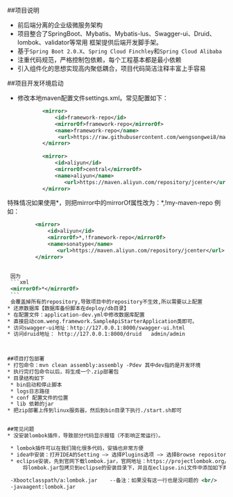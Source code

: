 ##项目说明
* 前后端分离的企业级微服务架构
* 项目整合了SpringBoot、Mybatis、Mybatis-lus、Swagger-ui、Druid、lombok、validator等常用
  框架提供后端开发脚手架。
* 基于`Spring Boot 2.0.X`、`Spring Cloud Finchley`和`Spring Cloud Alibaba`
* 注重代码规范，严格控制包依赖，每个工程基本都是最小依赖
* 引入组件化的思想实现高内聚低耦合，项目代码简洁注释丰富上手容易

       
 ##项目开发环境启动
 
 * 修改本地maven配置文件settings.xml。常见配置如下：
    ```xml
    		<mirror>
    			<id>framework-repo</id>
    			<mirrorOf>framework-repo</mirrorOf>
    			<name>framework-repo</name>
    			 <url>https://raw.githubusercontent.com/wengsongwei8/maven-repo/master</url>  
    		</mirror>
    		
    		<mirror>
    			<id>aliyun</id>
    			<mirrorOf>central</mirrorOf>
    			<name>aliyun</name>
    			   <url>https://maven.aliyun.com/repository/jcenter</url>  
    		</mirror>
    ```
 特殊情况如果使用*，则把mirror中的mirrorOf属性改为：<mirrorOf>*,!my-maven-repo</mirrorOf>
   例如：
   ```xml
       		<mirror>
       			<id>aliyun</id>
       			<mirrorOf>*,!framework-repo</mirrorOf>
       			<name>sonatype</name>
       			   <url>https://maven.aliyun.com/repository/jcenter</url>  
       		</mirror>
  
    
    因为
    ```xml
    <mirrorOf>*</mirrorOf>
    ``` 
    会覆盖掉所有的repository,导致项目中的repository不生效,所以需要以上配置
 * 还原数据库【数据库备份脚本在deploy/db目录】
 * 在配置文件：application-dev.yml中修改数据库配置
 * 直接启动com.weng.framework.SampleApiStarterApplication类即可。
 * 访问swagger-ui地址：http://127.0.0.1:8000/swagger-ui.html
 * 访问druid地址： http://127.0.0.1:8000/druid   admin/admin

   

##项目打包部署
* 打包命令：mvn clean assembly:assembly -Pdev 其中dev指的是开发环境 
* 执行完打包命令以后，将生成一个.zip部署包
* 目录结构如下
    * bin启动和停止脚本
    * logs日志路径
    * conf 配置文件的位置
    * lib 依赖的jar
* 把zip部署上传到linux服务器，然后到bin目录下执行./start.sh即可


##常见问题
* 没安装lombok插件，导致部分代码显示报错（不影响正常运行）。

    * lombok插件可以在我们简化很多代码，安插也非常方便
    * idea中安装：打开IDEA的Setting –> 选择Plugins选项 –> 选择Browse repositories –> 搜索lombok –> 点击安装 –> 安装完成重启IDEA –> 安装成功
    * eclipse安装，先到官网下载lombok.jar，官网地址：https://projectlombok.org/download，
        将lombok.jar包拷贝到eclipse的安装目录下，并且在eclipse.ini文件中添加如下两行
    
    -Xbootclasspath/a:lombok.jar    --备注：如果没有这一行也是没问题的 <br/>
    -javaagent:lombok.jar




